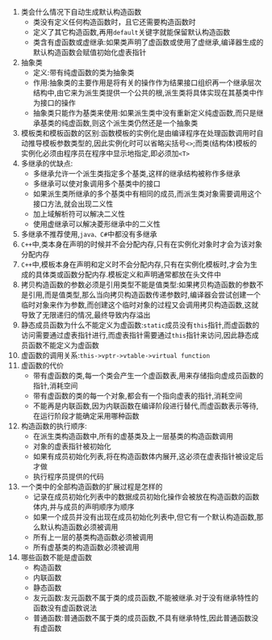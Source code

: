 1. 类会什么情况下自动生成默认构造函数
   * 类没有定义任何构造函数时，且它还需要构造函数时
   * 定义了其它构造函数,再用`default`关键字就能保留默认构造函数
   * 类含有虚函数或虚继承:如果类声明了虚函数或使用了虚继承,编译器生成的默认构造函数会赋值初始化虚表指针
2. 抽象类
   * 定义:带有纯虚函数的类为抽象类
   * 作用:抽象类的主要作用是将有关的操作作为结果接口组织再一个继承层次结构中,由它来为派生类提供一个公共的根,派生类将具体实现在其基类中作为接口的操作
   * 抽象类只能作为基类来使用:如果派生类中没有重新定义纯虚函数,而只是继承基类的纯虚函数,则这个派生类仍然还是一个抽象类
3. 模板类和模板函数的区别:函数模板的实例化是由编译程序在处理函数调用时自动推导模板参数类型的,因此实例化时可以省略尖括号`<>`;而类(结构体)模板的实例化必须由程序员在程序中显示地指定,即必须加`<T>`
4. 多继承的优缺点:
   * 多继承允许一个派生类指定多个基类,这样的继承结构被称作多继承
   * 多继承可以使对象调用多个基类中的接口
   * 如果派生类所继承的多个基类中有相同的成员,而派生类对象需要调用这个接口方法,就会出现二义性
   * 加上域解析符可以解决二义性
   * 使用虚继承可以解决菱形继承中的二义性
5. 多继承不推荐使用,`java、C#`中都没有多继承
6. `C++`中,类本身在声明的时候并不会分配内存,只有在实例化对象时才会为该对象分配内存
7. `C++`中,模板本身在声明和定义时不会分配内存,只有在实例化模板时,才会为生成的具体类或函数分配内存.模板定义和声明通常都放在头文件中
8. 拷贝构造函数的参数必须是引用类型不能是值类型:如果拷贝构造函数的参数不是引用,而是值类型,那么当向拷贝构造函数传递参数时,编译器会尝试创建一个临时对象来作为参数,而创建这个临时对象的过程又会调用拷贝构造函数,这就导致了无限递归的情况,最终导致内存溢出
9. 静态成员函数为什么不能定义为虚函数:`static`成员没有`this`指针,而虚函数的访问需要通过虚表指针进行,而虚表指针需要通过`this`指针来访问,因此静态成员函数不能定义为虚函数
10. 虚函数的调用关系:`this->vptr->vtable->virtual function`
11. 虚函数的代价
    * 带有虚函数的类,每一个类会产生一个虚函数表,用来存储指向虚成员函数的指针,消耗空间
    * 带有虚函数的类的每一个对象,都会有一个指向虚表的指针,消耗空间
    * 不能再是内联函数,因为内联函数在编译阶段进行替代,而虚函数表示等待,在运行阶段才能确定采用哪种函数
12. 构造函数的执行顺序:
    * 在派生类构造函数中,所有的虚基类及上一层基类的构造函数调用
    * 对象的虚表指针被初始化
    * 如果有成员初始化列表,将在构造函数体内展开,这必须在虚表指针被设定后才做
    * 执行程序员提供的代码
13. 一个类中的全部构造函数的扩展过程是怎样的
    * 记录在成员初始化列表中的数据成员初始化操作会被放在构造函数的函数体内,并与成员的声明顺序为顺序
    * 如果一个成员并没有出现在成员初始化列表中,但它有一个默认构造函数,那么默认构造函数必须被调用
    * 所有上一层的基类构造函数必须被调用
    * 所有虚基类的构造函数必须被调用
14. 哪些函数不能是虚函数
    * 构造函数
    * 内联函数
    * 静态函数
    * 友元函数:友元函数不属于类的成员函数,不能被继承.对于没有继承特性的函数没有虚函数说法
    * 普通函数:普通函数不属于类的成员函数,不具有继承特性,因此普通函数没有虚函数